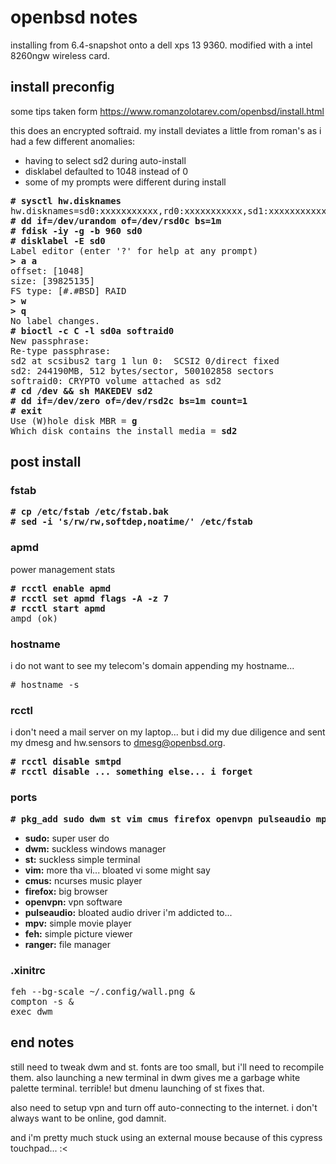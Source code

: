 # openbsd notes
installing from 6.4-snapshot onto a dell xps 13 9360. modified with a intel 8260ngw wireless card.

## install preconfig
some tips taken form https://www.romanzolotarev.com/openbsd/install.html  

this does an encrypted softraid. my install deviates a little from roman's as
i had a few different anomalies:
* having to select sd2 during auto-install
* disklabel defaulted to 1048 instead of 0
* some of my prompts were different during install

<pre>
<b># sysctl hw.disknames</b>
hw.disknames=sd0:xxxxxxxxxxx,rd0:xxxxxxxxxxx,sd1:xxxxxxxxxxx
<b># dd if=/dev/urandom of=/dev/rsd0c bs=1m
# fdisk -iy -g -b 960 sd0
# disklabel -E sd0</b>
Label editor (enter '?' for help at any prompt)
<b>> a a </b>
offset: [1048]
size: [39825135]
FS type: [#.#BSD] RAID
<b>> w
> q</b>
No label changes.
<b># bioctl -c C -l sd0a softraid0</b>
New passphrase:
Re-type passphrase:
sd2 at scsibus2 targ 1 lun 0:  SCSI2 0/direct fixed
sd2: 244190MB, 512 bytes/sector, 500102858 sectors
softraid0: CRYPTO volume attached as sd2
<b># cd /dev && sh MAKEDEV sd2
# dd if=/dev/zero of=/dev/rsd2c bs=1m count=1
# exit</b>
Use (W)hole disk MBR = <b>g</b>
Which disk contains the install media = <b>sd2</b>
</pre>

## post install

### fstab

<pre>
<b># cp /etc/fstab /etc/fstab.bak
# sed -i 's/rw/rw,softdep,noatime/' /etc/fstab</b>
</pre>

### apmd
power management stats
<pre>
<b># rcctl enable apmd
# rcctl set apmd flags -A -z 7
# rcctl start apmd</b>
ampd (ok)
</pre>

### hostname
i do not want to see my telecom's domain appending my hostname...
<pre>
# hostname -s
</pre>

### rcctl
i don't need a mail server on my laptop... but i did my due diligence and sent 
my dmesg and hw.sensors to dmesg@openbsd.org.
<pre>
<b># rcctl disable smtpd
# rcctl disable ... something else... i forget</b>
</pre>

### ports

<pre>
<b># pkg_add sudo dwm st vim cmus firefox openvpn pulseaudio mpv feh ranger</b>
</pre>

* __sudo:__ super user do  
* __dwm:__ suckless windows manager  
* __st:__ suckless simple terminal  
* __vim:__ more tha vi... bloated vi some might say  
* __cmus:__ ncurses music player
* __firefox:__ big browser
* __openvpn:__ vpn software
* __pulseaudio:__ bloated audio driver i'm addicted to...
* __mpv:__ simple movie player
* __feh:__ simple picture viewer
* __ranger:__ file manager

### .xinitrc

<pre>
feh --bg-scale ~/.config/wall.png &
compton -s &
exec dwm
</pre>

## end notes
still need to tweak dwm and st. fonts are too small, but i'll need to recompile
them. also launching a new terminal in dwm gives me a garbage white palette 
terminal. terrible! but dmenu launching of st fixes that.  

also need to setup vpn and turn off auto-connecting to the internet. i don't 
always want to be online, god damnit.

and i'm pretty much stuck using an external mouse because of this cypress 
touchpad... :<
